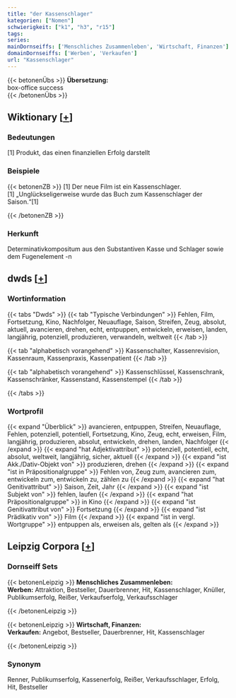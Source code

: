 ```yaml
---
title: "der Kassenschlager"
kategorien: ["Nomen"]
schwierigkeit: ["k1", "h3", "r15"]
tags:
series:
mainDornseiffs: ['Menschliches Zusammenleben', 'Wirtschaft, Finanzen']
domainDornseiffs: ['Werben', 'Verkaufen']
url: "Kassenschlager"
---
```


{{< betonenÜbs >}}
**Übersetzung:**  
box-office success  
{{< /betonenÜbs >}}

## Wiktionary [[+](https://de.wiktionary.org/wiki/Kassenschlager)]

### Bedeutungen
[1] Produkt, das einen finanziellen Erfolg darstellt  

### Beispiele
{{< betonenZB >}}
[1] Der neue Film ist ein Kassenschlager.  
[1] „Unglückseligerweise wurde das Buch zum Kassenschlager der Saison.“[1]  

{{< /betonenZB >}}
### Herkunft
Determinativkompositum aus den Substantiven Kasse und Schlager sowie dem Fugenelement -n  



## dwds [[+](https://www.dwds.de/wb/Kassenschlager)]

### Wortinformation
{{< tabs "Dwds" >}}
{{< tab "Typische Verbindungen" >}}
Fehlen, Film, Fortsetzung, Kino, Nachfolger, Neuauflage, Saison, Streifen, Zeug, absolut, aktuell, avancieren, drehen, echt, entpuppen, entwickeln, erweisen, landen, langjährig, potenziell, produzieren, verwandeln, weltweit
{{< /tab >}}

{{< tab "alphabetisch vorangehend" >}}
Kassenschalter, Kassenrevision, Kassenraum, Kassenpraxis, Kassenpatient
{{< /tab >}}

{{< tab "alphabetisch vorangehend" >}}
Kassenschlüssel, Kassenschrank, Kassenschränker, Kassenstand, Kassenstempel
{{< /tab >}}

{{< /tabs >}}

### Wortprofil
{{< expand "Überblick" >}} avancieren, entpuppen, Streifen, Neuauflage, Fehlen, potenziell, potentiell, Fortsetzung, Kino, Zeug, echt, erweisen, Film, langjährig, produzieren, absolut, entwickeln, drehen, landen, Nachfolger {{< /expand >}}
{{< expand "hat Adjektivattribut" >}} potenziell, potentiell, echt, absolut, weltweit, langjährig, sicher, aktuell {{< /expand >}}
{{< expand "ist Akk./Dativ-Objekt von" >}} produzieren, drehen {{< /expand >}}
{{< expand "ist in Präpositionalgruppe" >}} Fehlen von, Zeug zum, avancieren zum, entwickeln zum, entwickeln zu, zählen zu {{< /expand >}}
{{< expand "hat Genitivattribut" >}} Saison, Zeit, Jahr {{< /expand >}}
{{< expand "ist Subjekt von" >}} fehlen, laufen {{< /expand >}}
{{< expand "hat Präpositionalgruppe" >}} in Kino {{< /expand >}}
{{< expand "ist Genitivattribut von" >}} Fortsetzung {{< /expand >}}
{{< expand "ist Prädikativ von" >}} Film {{< /expand >}}
{{< expand "ist in vergl. Wortgruppe" >}} entpuppen als, erweisen als, gelten als {{< /expand >}}

## Leipzig Corpora [[+](https://corpora.uni-leipzig.de/en/res?word=Kassenschlager&corpusId=deu_newscrawl-public_2018)]

### Dornseiff Sets
{{< betonenLeipzig >}}
**Menschliches Zusammenleben:**  
**Werben:** Attraktion, Bestseller, Dauerbrenner, Hit, Kassenschlager, Knüller, Publikumserfolg, Reißer, Verkaufserfolg, Verkaufsschlager  

{{< /betonenLeipzig >}}


{{< betonenLeipzig >}}
**Wirtschaft, Finanzen:**  
**Verkaufen:** Angebot, Bestseller, Dauerbrenner, Hit, Kassenschlager  

{{< /betonenLeipzig >}}

### Synonym
Renner, Publikumserfolg, Kassenerfolg, Reißer, Verkaufsschlager, Erfolg, Hit, Bestseller

